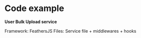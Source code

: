 # Code example
**User Bulk Upload service**

Framework: FeathersJS
Files: Service file + middlewares + hooks